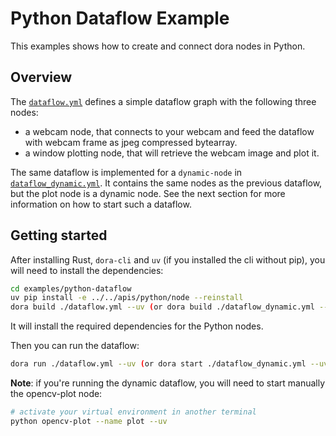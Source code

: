# Python Dataflow Example

This examples shows how to create and connect dora nodes in Python.

## Overview

The [`dataflow.yml`](./dataflow.yml) defines a simple dataflow graph with the following three nodes:

- a webcam node, that connects to your webcam and feed the dataflow with webcam frame as jpeg compressed bytearray.
- a window plotting node, that will retrieve the webcam image and plot it.

The same dataflow is implemented for a `dynamic-node` in [`dataflow_dynamic.yml`](./dataflow_dynamic.yml). It contains
the same nodes as the previous dataflow, but the plot node is a dynamic node. See the next section for more
information on how to start such a dataflow.

## Getting started

After installing Rust, `dora-cli` and `uv` (if you installed the cli without pip), you will need to install the dependencies:

```bash
cd examples/python-dataflow
uv pip install -e ../../apis/python/node --reinstall
dora build ./dataflow.yml --uv (or dora build ./dataflow_dynamic.yml --uv)
```

It will install the required dependencies for the Python nodes.

Then you can run the dataflow:

```bash
dora run ./dataflow.yml --uv (or dora start ./dataflow_dynamic.yml --uv)
```

**Note**: if you're running the dynamic dataflow, you will need to start manually the opencv-plot node:

```bash
# activate your virtual environment in another terminal
python opencv-plot --name plot --uv
```
